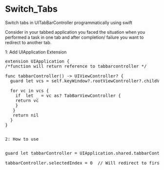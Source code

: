 # Switch_Tabs
Switch tabs in UITabBarController programmatically using swift

Consider in your tabbed application you faced the situation when you performed a task in one tab and after completion/ failure you want to redirect to another tab.

1: Add UIApplication Extension

<pre>
extension UIApplication {
/*function will return reference to tabbarcontroller */

func tabbarController() -> UIViewController? {
  guard let vcs = self.keyWindow?.rootViewController?.childViewControllers else { return nil }
  
  for vc in vcs {
    if  let _ = vc as? TabBarViewController {
    return vc
    }
   }
   return nil
  }
}
<pre>

2: How to use

<pre>
guard let tabbarController = UIApplication.shared.tabbarController() as? RootTabBarViewController else { return }

tabbarController.selectedIndex = 0  // Will redirect to first tab ( index = 0 )
<pre>
